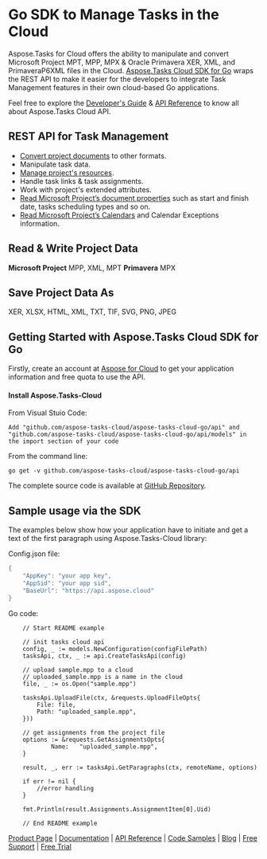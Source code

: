 # Go SDK to Manage Tasks in the Cloud

Aspose.Tasks for Cloud offers the ability to manipulate and convert Microsoft Project MPT, MPP, MPX & Oracle Primavera XER, XML, and PrimaveraP6XML files in the Cloud. [Aspose.Tasks Cloud SDK for Go](https://products.aspose.cloud/tasks/go) wraps the REST API to make it easier for the developers to integrate Task Management features in their own cloud-based Go applications.

Feel free to explore the [Developer's Guide](https://docs.aspose.cloud/display/taskscloud/Developer+Guide) & [API Reference](https://apireference.aspose.cloud/tasks/) to know all about Aspose.Tasks Cloud API. 

## REST API for Task Management

- [Convert project documents](https://docs.aspose.cloud/tasks/convert-project-document-to-the-specified-format/) to other formats.
- Manipulate task data.
- [Manage project's resources](https://docs.aspose.cloud/tasks/working-with-resources/).
- Handle task links & task assignments.
- Work with project's extended attributes.
- [Read Microsoft Project’s document properties](https://docs.aspose.cloud/tasks/working-with-calendars/) such as start and finish date, tasks scheduling types and so on.
- [Read Microsoft Project’s Calendars](https://docs.aspose.cloud/tasks/working-with-calendars/) and Calendar Exceptions information.

## Read & Write Project Data

**Microsoft Project** MPP, XML, MPT **Primavera** MPX

## Save Project Data As

XER, XLSX, HTML, XML, TXT, TIF, SVG, PNG, JPEG

## Getting Started with Aspose.Tasks Cloud SDK for Go

Firstly, create an account at [Aspose for Cloud](https://dashboard.aspose.cloud/#/apps) to get your application information and free quota to use the API. 

#### Install Aspose.Tasks-Cloud

From Visual Stuio Code:

	Add "github.com/aspose-tasks-cloud/aspose-tasks-cloud-go/api" and "github.com/aspose-tasks-cloud/aspose-tasks-cloud-go/api/models" in the import section of your code

From the command line:

	go get -v github.com/aspose-tasks-cloud/aspose-tasks-cloud-go/api

The complete source code is available at [GitHub Repository](https://github.com/aspose-tasks-cloud/aspose-tasks-cloud-go).

## Sample usage via the SDK

The examples below show how your application have to initiate and get a text of the first paragraph using Aspose.Tasks-Cloud library:

Config.json file:
```csharp
{
	"AppKey": "your app key",
	"AppSid": "your app sid",
	"BaseUrl": "https://api.aspose.cloud"
} 
```
Go code:

```
	// Start README example

	// init tasks cloud api
	config, _ := models.NewConfiguration(configFilePath)
	tasksApi, ctx, _ := api.CreateTasksApi(config)

	// upload sample.mpp to a cloud
	// uploaded_sample.mpp is a name in the cloud
	file, _ := os.Open("sample.mpp")

	tasksApi.UploadFile(ctx, &requests.UploadFileOpts{
		File: file,
		Path: "uploaded_sample.mpp",
    }))

	// get assignments from the project file
	options := &requests.GetAssignmentsOpts{
    		Name:   "uploaded_sample.mpp",
    }

	result, _, err := tasksApi.GetParagraphs(ctx, remoteName, options)

	if err != nil {
		//error handling
	}

	fmt.Println(result.Assignments.AssignmentItem[0].Uid)

	// End README example
```

[Product Page](https://products.aspose.cloud/tasks/go) | [Documentation](https://docs.aspose.cloud/display/taskscloud/Home) | [API Reference](https://apireference.aspose.cloud/tasks/) | [Code Samples](https://github.com/aspose-tasks-cloud/aspose-tasks-cloud-go) | [Blog](https://blog.aspose.cloud/category/tasks/) | [Free Support](https://forum.aspose.cloud/c/tasks) | [Free Trial](https://dashboard.aspose.cloud/#/apps)
